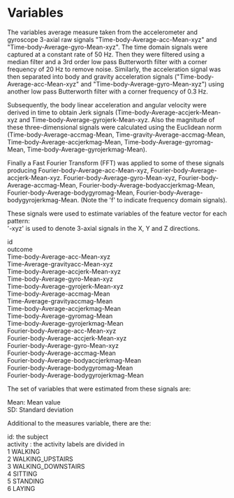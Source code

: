 Variables  
=================


The variables average measure taken from the accelerometer and gyroscope 3-axial raw signals "Time-body-Average-acc-Mean-xyz" and "Time-body-Average-gyro-Mean-xyz". The time domain signals were captured at a constant rate of 50 Hz. Then they were filtered using a median filter and a 3rd order low pass Butterworth filter with a corner frequency of 20 Hz to remove noise. Similarly, the acceleration signal was then separated into body and gravity acceleration signals ("Time-body-Average-acc-Mean-xyz" and "Time-body-Average-gyro-Mean-xyz") using another low pass Butterworth filter with a corner frequency of 0.3 Hz. 

Subsequently, the body linear acceleration and angular velocity were derived in time to obtain Jerk signals (Time-body-Average-accjerk-Mean-xyz and Time-body-Average-gyrojerk-Mean-xyz. Also the magnitude of these three-dimensional signals were calculated using the Euclidean norm (Time-body-Average-accmag-Mean, Time-gravity-Average-accmag-Mean, Time-body-Average-accjerkmag-Mean, Time-body-Average-gyromag-Mean, Time-body-Average-gyrojerkmag-Mean). 

Finally a Fast Fourier Transform (FFT) was applied to some of these signals producing Fourier-body-Average-acc-Mean-xyz, Fourier-body-Average-accjerk-Mean-xyz. Fourier-body-Average-gyro-Mean-xyz, Fourier-body-Average-accmag-Mean, Fourier-body-Average-bodyaccjerkmag-Mean, Fourier-body-Average-bodygyromag-Mean, Fourier-body-Average-bodygyrojerkmag-Mean. (Note the 'f' to indicate frequency domain signals). 

These signals were used to estimate variables of the feature vector for each pattern:  
'-xyz' is used to denote 3-axial signals in the X, Y and Z directions.

id\
outcome\
Time-body-Average-acc-Mean-xyz\
Time-Average-gravityacc-Mean-xyz\
Time-body-Average-accjerk-Mean-xyz\
Time-body-Average-gyro-Mean-xyz\
Time-body-Average-gyrojerk-Mean-xyz\
Time-body-Average-accmag-Mean\
Time-Average-gravityaccmag-Mean\
Time-body-Average-accjerkmag-Mean\
Time-body-Average-gyromag-Mean\
Time-body-Average-gyrojerkmag-Mean\
Fourier-body-Average-acc-Mean-xyz\
Fourier-body-Average-accjerk-Mean-xyz\
Fourier-body-Average-gyro-Mean-xyz\
Fourier-body-Average-accmag-Mean\
Fourier-body-Average-bodyaccjerkmag-Mean\
Fourier-body-Average-bodygyromag-Mean\
Fourier-body-Average-bodygyrojerkmag-Mean


The set of variables that were estimated from these signals are: 

Mean: Mean value\
SD: Standard deviation


Additional to the measures variable, there are the:

id: the subject \
activity : the activity labels are divided in\
  1 WALKING\
  2 WALKING_UPSTAIRS\
  3 WALKING_DOWNSTAIRS\
  4 SITTING\
  5 STANDING\
  6 LAYING